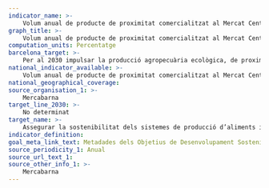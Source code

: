 ```yaml
---
indicator_name: >-
    Volum anual de producte de proximitat comercialitzat al Mercat Central de Fruites i Hortalisses de Mercabarna
graph_title: >-
    Volum anual de producte de proximitat comercialitzat al Mercat Central de Fruites i Hortalisses de Mercabarna
computation_units: Percentatge
barcelona_target: >-
    Per al 2030 impulsar la producció agropecuària ecològica, de proximitat i resilient, a través de la xarxa comercial minorista i majorista, i promoure l’adopció de la Dieta de salut planetària
national_indicator_available: >-
    Volum anual de producte de proximitat comercialitzat al Mercat Central de Fruites i Hortalisses de Mercabarna
national_geographical_coverage: 
source_organisation_1: >-
    Mercabarna
target_line_2030: >-
    No determinat
target_name: >-
    Assegurar la sostenibilitat dels sistemes de producció d’aliments i aplicar pràctiques agrícoles resilients que augmentin la productivitat i la producció, contribueixin al manteniment dels ecosistemes, enforteixin la capacitat d’adaptació al canvi climàtic, fenòmens meteorològics extrems, sequeres, inundacions i altres desastres, i millorin progressivament la qualitat del sòl i la terra
indicator_definition:
goal_meta_link_text: Metadades dels Objetius de Desenvolupament Sostenible de les Nacions Unides (pdf 894kB)
source_periodicity_1: Anual
source_url_text_1: 
source_other_info_1: >-
    Mercabarna
---
```


